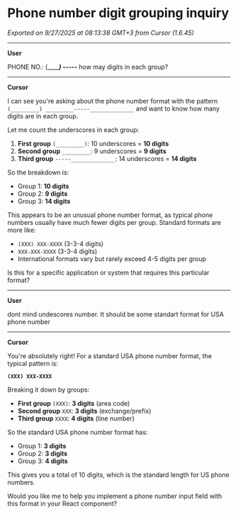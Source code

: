 # Phone number digit grouping inquiry
_Exported on 9/27/2025 at 08:13:38 GMT+3 from Cursor (1.6.45)_

---

**User**

PHONE NO.:
(_________) _________-----______________
how may digits in each group?

---

**Cursor**

I can see you're asking about the phone number format with the pattern `(_________) _________-----______________` and want to know how many digits are in each group.

Let me count the underscores in each group:

1. **First group** `(_________)`: 10 underscores = **10 digits**
2. **Second group** `_________`: 9 underscores = **9 digits** 
3. **Third group** `-----______________`: 14 underscores = **14 digits**

So the breakdown is:
- Group 1: **10 digits**
- Group 2: **9 digits** 
- Group 3: **14 digits**

This appears to be an unusual phone number format, as typical phone numbers usually have much fewer digits per group. Standard formats are more like:
- `(XXX) XXX-XXXX` (3-3-4 digits)
- `XXX-XXX-XXXX` (3-3-4 digits)
- International formats vary but rarely exceed 4-5 digits per group

Is this for a specific application or system that requires this particular format?

---

**User**

dont mind undescores number. It should be some standart format for USA phone number

---

**Cursor**

You're absolutely right! For a standard USA phone number format, the typical pattern is:

**`(XXX) XXX-XXXX`**

Breaking it down by groups:
- **First group** `(XXX)`: **3 digits** (area code)
- **Second group** `XXX`: **3 digits** (exchange/prefix)
- **Third group** `XXXX`: **4 digits** (line number)

So the standard USA phone number format has:
- Group 1: **3 digits**
- Group 2: **3 digits** 
- Group 3: **4 digits**

This gives you a total of 10 digits, which is the standard length for US phone numbers.

Would you like me to help you implement a phone number input field with this format in your React component?

